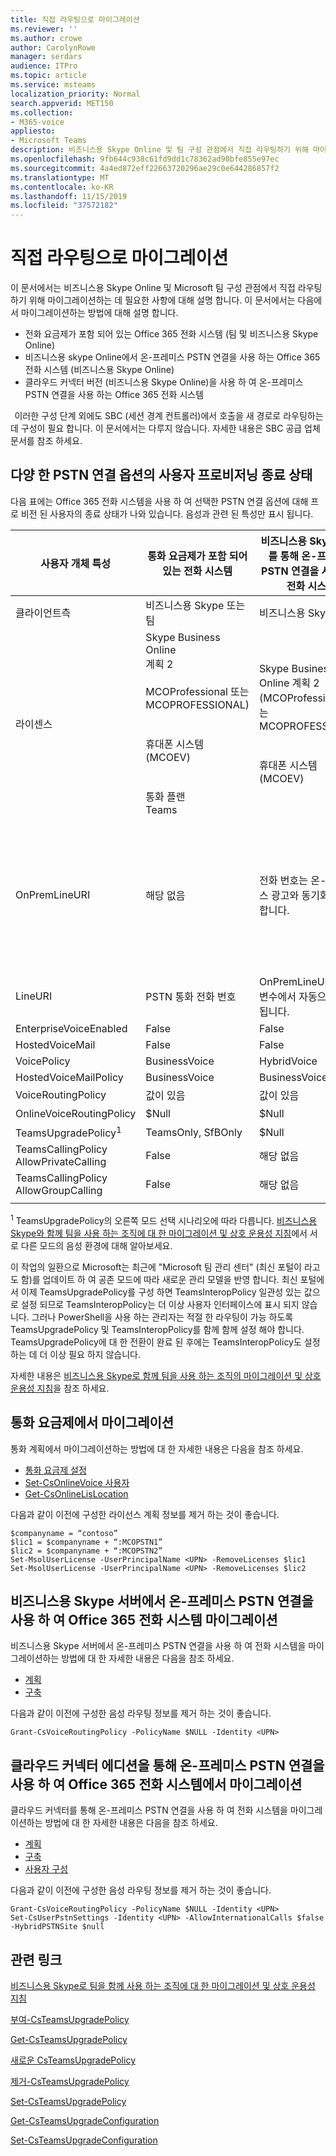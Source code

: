 ```yaml
---
title: 직접 라우팅으로 마이그레이션
ms.reviewer: ''
ms.author: crowe
author: CarolynRowe
manager: serdars
audience: ITPro
ms.topic: article
ms.service: msteams
localization_priority: Normal
search.appverid: MET150
ms.collection:
- M365-voice
appliesto:
- Microsoft Teams
description: 비즈니스용 Skype Online 및 팀 구성 관점에서 직접 라우팅하기 위해 마이그레이션하는 데 필요한 사항에 대해 알아보세요.
ms.openlocfilehash: 9fb644c938c61fd9dd1c78362ad90bfe855e97ec
ms.sourcegitcommit: 4a4ed872eff22663720296ae29c0e644286857f2
ms.translationtype: MT
ms.contentlocale: ko-KR
ms.lasthandoff: 11/15/2019
ms.locfileid: "37572182"
---
```

# <a name="migrate-to-direct-routing"></a>직접 라우팅으로 마이그레이션

이 문서에서는 비즈니스용 Skype Online 및 Microsoft 팀 구성 관점에서 직접 라우팅하기 위해 마이그레이션하는 데 필요한 사항에 대해 설명 합니다. 이 문서에서는 다음에서 마이그레이션하는 방법에 대해 설명 합니다. 
 
- 전화 요금제가 포함 되어 있는 Office 365 전화 시스템 (팀 및 비즈니스용 Skype Online) 
- 비즈니스용 skype Online에서 온-프레미스 PSTN 연결을 사용 하는 Office 365 전화 시스템 (비즈니스용 Skype Online)  
- 클라우드 커넥터 버전 (비즈니스용 Skype Online)을 사용 하 여 온-프레미스 PSTN 연결을 사용 하는 Office 365 전화 시스템

  
이러한 구성 단계 외에도 SBC (세션 경계 컨트롤러)에서 호출을 새 경로로 라우팅하는 데 구성이 필요 합니다. 이 문서에서는 다루지 않습니다. 자세한 내용은 SBC 공급 업체 문서를 참조 하세요.  

## <a name="user-provisioning-end-state-for-various-pstn-connectivity-options"></a>다양 한 PSTN 연결 옵션의 사용자 프로비저닝 종료 상태 

다음 표에는 Office 365 전화 시스템을 사용 하 여 선택한 PSTN 연결 옵션에 대해 프로 비전 된 사용자의 종료 상태가 나와 있습니다. 음성과 관련 된 특성만 표시 됩니다.

|사용자 개체 특성 |통화 요금제가 포함 되어 있는 전화 시스템|비즈니스용 Skype 서버를 통해 온-프레미스 PSTN 연결을 사용 하는 전화 시스템|클라우드 커넥터를 통해 온-프레미스 PSTN 연결을 사용 하는 전화 시스템|직접 라우팅을 통한 온-프레미스 PSTN 연결을 사용 하는 전화 시스템|
|---|---|---|---|---|
|클라이언트측|비즈니스용 Skype 또는 팀 |비즈니스용 Skype |비즈니스용 Skype |Teams|
|라이센스|Skype Business Online</br>계획 2</br></br>MCOProfessional 또는 MCOPROFESSIONAL)</br></br></br>휴대폰 시스템 (MCOEV)</br></br></br>통화 플랜</br>Teams|Skype Business Online 계획 2 (MCOProfessional 또는 MCOPROFESSIONAL)</br></br></br>휴대폰 시스템 (MCOEV)|Skype Business Online 계획 2 (MCOProfessional 또는 MCOPROFESSIONAL)</br></br></br>휴대폰 시스템 (MCOEV)|Skype Business Online 요금제 2 (MCOProfessional 또는 MCOPROFESSIONAL</br></br></br>휴대폰 시스템 (MCOEV)</br></br>Teams|
OnPremLineURI |해당 없음|전화 번호는 온-프레미스 광고와 동기화 되어야 합니다. |전화 번호는 온-프레미스 Active Directory 또는 Azure Active Directory에서 관리할 수 있습니다.|전화 번호는 온-프레미스 Active Directory 또는 Azure Active Directory에서 관리할 수 있습니다. 그러나 조직에 비즈니스용 Skype가 있는 경우에는 온-프레미스 Active Directory에서 번호를 동기화 해야 합니다.|
|LineURI|PSTN 통화 전화 번호|OnPremLineURI 매개 변수에서 자동으로 설정 됩니다.|OnPremLineURI 매개 변수에서 자동으로 설정 됩니다.|OnPremLineURI 매개 변수에서 자동으로 설정 됩니다.|
|EnterpriseVoiceEnabled|False|False|False|False|
|HostedVoiceMail |False|False|False|False|
|VoicePolicy|BusinessVoice|HybridVoice|HybridVoice|HybridVoice|
|HostedVoiceMailPolicy |BusinessVoice|BusinessVoice|BusinessVoice|BusinessVoice|
|VoiceRoutingPolicy|값이 있음|값이 있음|값이 있음|해당 없음|
|OnlineVoiceRoutingPolicy|$Null|$Null|$Null|값이 있음|
|TeamsUpgradePolicy<sup>1</sup>|TeamsOnly, SfBOnly|$Null|$Null|TeamsOnly|
|TeamsCallingPolicy</br>AllowPrivateCalling|False|해당 없음|해당 없음|False|
|TeamsCallingPolicy</br>AllowGroupCalling|False|해당 없음|해당 없음|False|
||||||

<sup>1</sup> TeamsUpgradePolicy의 오른쪽 모드 선택 시나리오에 따라 다릅니다. [비즈니스용 Skype와 함께 팀을 사용 하는 조직에 대 한 마이그레이션 및 상호 운용성 지침](migration-interop-guidance-for-teams-with-skype.md)에서 서로 다른 모드의 음성 환경에 대해 알아보세요.

이 작업의 일환으로 Microsoft는 최근에 "Microsoft 팀 관리 센터" (최신 포털이 라고도 함)를 업데이트 하 여 공존 모드에 따라 새로운 관리 모델을 반영 합니다. 최신 포털에서 이제 TeamsUpgradePolicy를 구성 하면 TeamsInteropPolicy 일관성 있는 값으로 설정 되므로 TeamsInteropPolicy는 더 이상 사용자 인터페이스에 표시 되지 않습니다. 그러나 PowerShell을 사용 하는 관리자는 적절 한 라우팅이 가능 하도록 TeamsUpgradePolicy 및 TeamsInteropPolicy를 함께 함께 설정 해야 합니다. TeamsUpgradePolicy에 대 한 전환이 완료 된 후에는 TeamsInteropPolicy도 설정 하는 데 더 이상 필요 하지 않습니다.

자세한 내용은 [비즈니스용 Skype로 함께 팀을 사용 하는 조직의 마이그레이션 및 상호 운용성 지침](migration-interop-guidance-for-teams-with-skype.md)을 참조 하세요.

## <a name="migrating-from-calling-plans"></a>통화 요금제에서 마이그레이션

통화 계획에서 마이그레이션하는 방법에 대 한 자세한 내용은 다음을 참조 하세요.

- [통화 요금제 설정](https://docs.microsoft.com/skypeforbusiness/what-are-calling-plans-in-office-365/set-up-calling-plans)
- [Set-CsOnlineVoice 사용자](https://docs.microsoft.com/powershell/module/skype/Set-CsOnlineVoiceUser?view=skype-ps)
- [Get-CsOnlineLisLocation](https://docs.microsoft.com/powershell/module/skype/get-csonlinelislocation?view=skype-ps)  
 
 
다음과 같이 이전에 구성한 라이선스 계획 정보를 제거 하는 것이 좋습니다.
 
```
$companyname = “contoso” 
$lic1 = $companyname + “:MCOPSTN1” 
$lic2 = $companyname + “:MCOPSTN2” 
Set-MsolUserLicense -UserPrincipalName <UPN> -RemoveLicenses $lic1 
Set-MsolUserLicense -UserPrincipalName <UPN> -RemoveLicenses $lic2 
```
## <a name="migrating-from-office-365-phone-system-with-on-premises-pstn-connectivity-in-skype-for-business-server"></a>비즈니스용 Skype 서버에서 온-프레미스 PSTN 연결을 사용 하 여 Office 365 전화 시스템 마이그레이션

비즈니스용 Skype 서버에서 온-프레미스 PSTN 연결을 사용 하 여 전화 시스템을 마이그레이션하는 방법에 대 한 자세한 내용은 다음을 참조 하세요.

- [계획](https://docs.microsoft.com/skypeforbusiness/skype-for-business-hybrid-solutions/plan-your-phone-system-cloud-pbx-solution/plan-phone-system-with-on-premises-pstn-connectivity)
- [구축](https://docs.microsoft.com/skypeforbusiness/skype-for-business-hybrid-solutions/plan-your-phone-system-cloud-pbx-solution/enable-users-for-phone-system) 

다음과 같이 이전에 구성한 음성 라우팅 정보를 제거 하는 것이 좋습니다.

```
Grant-CsVoiceRoutingPolicy -PolicyName $NULL -Identity <UPN> 
```
## <a name="migrating-from-office-365-phone-system-with-on-premises-pstn-connectivity-via-cloud-connector-edition"></a>클라우드 커넥터 에디션을 통해 온-프레미스 PSTN 연결을 사용 하 여 Office 365 전화 시스템에서 마이그레이션 

클라우드 커넥터를 통해 온-프레미스 PSTN 연결을 사용 하 여 전화 시스템을 마이그레이션하는 방법에 대 한 자세한 내용은 다음을 참조 하세요.

- [계획](https://docs.microsoft.com/skypeforbusiness/skype-for-business-hybrid-solutions/plan-your-phone-system-cloud-pbx-solution/plan-skype-for-business-cloud-connector-edition)  
- [구축](https://docs.microsoft.com/skypeforbusiness/skype-for-business-hybrid-solutions/plan-your-phone-system-cloud-pbx-solution/enable-users-for-phone-system)
- [사용자 구성](https://docs.microsoft.com/powershell/module/skype/set-csuserpstnsettings?view=skype-ps) 

다음과 같이 이전에 구성한 음성 라우팅 정보를 제거 하는 것이 좋습니다.
 
```
Grant-CsVoiceRoutingPolicy -PolicyName $NULL -Identity <UPN> 
Set-CsUserPstnSettings -Identity <UPN> -AllowInternationalCalls $false -HybridPSTNSite $null 
```


## <a name="related-links"></a>관련 링크

[비즈니스용 Skype로 팀을 함께 사용 하는 조직에 대 한 마이그레이션 및 상호 운용성 지침](migration-interop-guidance-for-teams-with-skype.md)

[부여-CsTeamsUpgradePolicy](https://docs.microsoft.com/powershell/module/skype/grant-csteamsupgradepolicy)

[Get-CsTeamsUpgradePolicy](https://docs.microsoft.com/powershell/module/skype/Get-CsTeamsUpgradePolicy)

[새로운 CsTeamsUpgradePolicy](https://docs.microsoft.com/powershell/module/skype/New-CsTeamsUpgradePolicy)

[제거-CsTeamsUpgradePolicy](https://docs.microsoft.com/powershell/module/skype/Remove-CsTeamsUpgradePolicy)

[Set-CsTeamsUpgradePolicy](https://docs.microsoft.com/powershell/module/skype/Set-CsTeamsUpgradePolicy)

[Get-CsTeamsUpgradeConfiguration](https://docs.microsoft.com/powershell/module/skype/Get-CsTeamsUpgradeConfiguration)

[Set-CsTeamsUpgradeConfiguration](https://docs.microsoft.com/powershell/module/skype/Set-CsTeamsUpgradeConfiguration)

